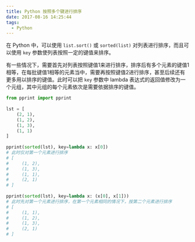```yaml
---
title: Python 按照多个键进行排序
date: 2017-08-16 14:25:44
tags:
  - Python
---
```


在 Python 中，可以使用 `list.sort()` 或 `sorted(list)` 对列表进行排序，而且可以使用 `key` 参数使列表按照一定的键值来排序。

有一些情况下，需要首先对列表按照键值1来进行排序，排序后有多个元素的键值1相等，在每批键值1相等的元素当中，需要再按照键值2进行排序，甚至后续还有更多用以排序的键值。此时可以把 `key` 参数中 lambda 表达式的返回值修改为一个元组，其中元组的每个元素依次是需要依据排序的键值。

```python
from pprint import pprint
 
lst = [
    (2, 1),
    (1, 2),
    (1, 3), 
    (1, 1) 
]
 
pprint(sorted(lst), key=lambda x: x[0])
# 此时仅对第一个元素进行排序
# [
#     (1, 2),
#     (1, 3), 
#     (1, 1), 
#     (2, 1) 
# ]
 
pprint(sorted(lst), key=lambda x: (x[0], x[1]))
# 此时先对第一个元素进行排序，在第一个元素相同的情况下，按第二个元素进行排序
# [
#     (1, 1),
#     (1, 2), 
#     (1, 3), 
#     (2, 1) 
# ]
```
